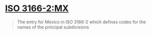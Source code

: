 # [ISO 3166-2:MX](https://en.wikipedia.org/wiki/ISO_3166-2:MX)

> The entry for Mexico in ISO 3166-2 which defines codes for the names of the principal subdivisions
